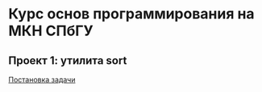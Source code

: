 # Курс основ программирования на МКН СПбГУ
## Проект 1: утилита sort

[Постановка задачи](./TASK.md)